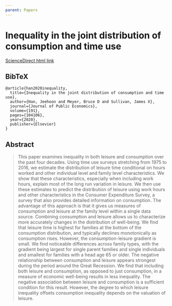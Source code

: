 ```yaml
---
parent: Papers
---
```


# Inequality in the joint distribution of consumption and time use

[ScienceDirect html link](https://www.sciencedirect.com/science/article/pii/S0047272719301689)

## BibTeX
```
@article{han2020inequality,
  title={Inequality in the joint distribution of consumption and time use},
  author={Han, Jeehoon and Meyer, Bruce D and Sullivan, James X},
  journal={Journal of Public Economics},
  volume={191},
  pages={104106},
  year={2020},
  publisher={Elsevier}
}
```

## Abstract

> This paper examines inequality in both leisure and consumption over the past four decades. Using time use surveys stretching from 1975 to 2016, we estimate the distribution of leisure time conditional on hours worked and other individual level and family level characteristics. We show that these characteristics, especially when including work hours, explain most of the long run variation in leisure. We then use these estimates to predict the distribution of leisure using work hours and other characteristics in the Consumer Expenditure Survey, a survey that also provides detailed information on consumption. The advantage of this approach is that it gives us measures of consumption and leisure at the family level within a single data source. Combining consumption and leisure allows us to characterize more accurately changes in the distribution of well-being. We find that leisure time is highest for families at the bottom of the consumption distribution, and typically declines monotonically as consumption rises. However, the consumption-leisure gradient is small. We find noticeable differences across family types, with the gradient being largest for single parent families and single individuals and smallest for families with a head age 65 or older. The negative relationship between consumption and leisure appears strongest during the period around the Great Recession. We find that including both leisure and consumption, as opposed to just consumption, in a measure of economic well-being results in less inequality. The negative association between leisure and consumption is a sufficient condition for this result. However, the degree to which leisure inequality offsets consumption inequality depends on the valuation of leisure.

